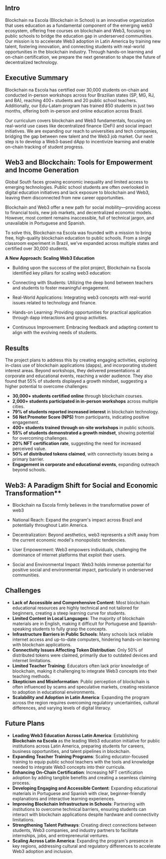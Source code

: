 ## Intro
Blockchain na Escola (Blockchain in School) is an innovative organization that uses education as a fundamental component of the emerging web3 ecosystem, offering free courses on blockchain and Web3, focusing on public schools to bridge the education gap in underserved communities. Our mission is to accelerate Web3 adoption in Latin America by training new talent, fostering innovation, and connecting students with real-world opportunities in the blockchain industry. Through hands-on learning and on-chain certification, we prepare the next generation to shape the future of decentralized technology.

## Executive Summary

Blockchain na Escola has certified over 30,000 students on-chain and conducted in-person workshops across four Brazilian states (SP, MG, RJ, and BA), reaching 400+ students and 20 public school teachers. Additionally, our Edu-Latam program has trained 850 students in just two months, offering both in-person and online education across Brazil.

Our curriculum covers blockchain and Web3 fundamentals, focusing on real-world use cases like decentralized finance (DeFi) and social impact initiatives. We are expanding our reach to universities and tech companies, bridging the gap between new talent and the Web3 job market. Our next step is to develop a Web3-based dApp to incentivize learning and enable on-chain tracking of student progress.


## Web3 and Blockchain: Tools for Empowerment and Income Generation

Global South faces growing economic inequality and limited access to emerging technologies. Public school students are often overlooked in digital education initiatives and lack exposure to blockchain and Web3, leaving them disconnected from new career opportunities.

Blockchain and Web3 offer a new path for social mobility—providing access to financial tools, new job markets, and decentralized economic models. However, most content remains inaccessible, full of technical jargon, and unavailable in Portuguese and Spanish.

To solve this, Blockchain na Escola was founded with a mission to bring free, high-quality blockchain education to public schools. From a single classroom experiment in Brazil, we’ve expanded across multiple states and certified over 30,000 students.


**A New Approach: Scaling Web3 Education**

- Building upon the success of the pilot project, Blockchain na Escola identified key pillars for scaling web3 education:

- Connecting with Students: Utilizing the deep bond between teachers and students to foster meaningful engagement.

- Real-World Applications: Integrating web3 concepts with real-world issues related to technology and finance.

- Hands-on Learning: Providing opportunities for practical application through dapp interactions and group activities.

- Continuous Improvement: Embracing feedback and adapting content to align with the evolving needs of students.

## Results  

The project plans to address this by creating engaging activities, exploring in-class use of blockchain applications (dapps), and incorporating student interest areas. Beyond workshops, they delivered presentations at corporate and educational events, reaching a wider audience. They also found that 55% of students displayed a growth mindset, suggesting a higher potential to overcome challenges:

- **30,000+ students certified online** through blockchain courses.  
- **2,000+ students participated in in-person workshops** across multiple cities.  
- **79% of students reported increased interest** in blockchain technology.  
- **56 Net Promoter Score (NPS)** from participants, indicating positive engagement.  
- **400+ students trained through on-site workshops** in public schools.  
- **55% of students demonstrated a growth mindset**, showing potential for overcoming challenges.  
- **20% NFT certification rate**, suggesting the need for increased perceived value.  
- **50% of distributed tokens claimed**, with connectivity issues being a primary barrier.  
- **Engagement in corporate and educational events**, expanding outreach beyond schools.  


## Web3: A Paradigm Shift for Social and Economic Transformation**

- Blockchain na Escola firmly believes in the transformative power of web3

- National Reach: Expand the program's impact across Brazil and potentially throughout Latin America.

- Decentralization: Beyond aesthetics, web3 represents a shift away from the current economic model's monopolistic tendencies.

- User Empowerment: Web3 empowers individuals, challenging the dominance of internet platforms that exploit their users.

- Social and Environmental Impact: Web3 holds immense potential for positive social and environmental impact, particularly in underserved communities.


## Challenges  

- **Lack of Accessible and Comprehensive Content**: Most blockchain educational resources are highly technical and not tailored for beginners, creating a steep learning curve for students.  
- **Limited Content in Local Languages**: The majority of blockchain materials are in English, making it difficult for Portuguese and Spanish-speaking students to fully grasp the concepts.  
- **Infrastructure Barriers in Public Schools**: Many schools lack reliable internet access and up-to-date computers, hindering hands-on learning with blockchain applications.  
- **Connectivity Issues Affecting Token Distribution**: Only 50% of distributed tokens were claimed, primarily due to outdated devices and internet limitations.  
- **Limited Teacher Training**: Educators often lack prior knowledge of blockchain, making it challenging to integrate Web3 concepts into their teaching methods.  
- **Skepticism and Misinformation**: Public perception of blockchain is often influenced by scams and speculative markets, creating resistance to adoption in educational environments.  
- **Scalability and Adoption in Latin America**: Expanding the program across the region requires overcoming regulatory uncertainties, cultural differences, and varying levels of digital literacy.  


## Future Plans  

- **Leading Web3 Education Across Latin America**: Establishing **Blockchain na Escola** as the leading Web3 education initiative for public institutions across Latin America, preparing students for careers, business opportunities, and talent pipelines in blockchain.  
- **Expanding Teacher Training Programs**: Scaling educator-focused training to equip public school teachers with the tools and knowledge needed to integrate Web3 concepts into their curricula.  
- **Enhancing On-Chain Certification**: Increasing NFT certification adoption by adding tangible benefits and creating a seamless claiming process.  
- **Developing Engaging and Accessible Content**: Expanding educational materials in Portuguese and Spanish with clear, beginner-friendly explanations and interactive learning experiences.  
- **Improving Blockchain Infrastructure in Schools**: Partnering with institutions to overcome technical barriers, ensuring students can interact with blockchain applications despite hardware and connectivity limitations.  
- **Strengthening Talent Pathways**: Creating direct connections between students, Web3 companies, and industry partners to facilitate internships, jobs, and entrepreneurial ventures.  
- **Scaling Across Latin America**: Expanding the program's presence in key regions, addressing cultural and regulatory differences to accelerate Web3 adoption and inclusion.  

